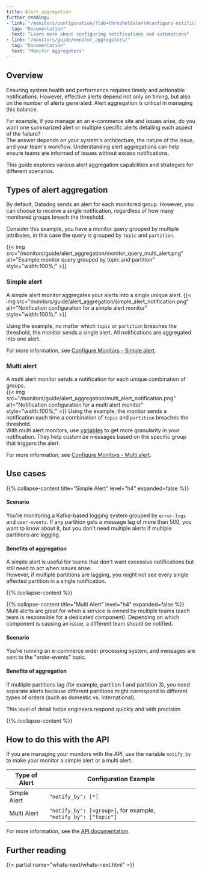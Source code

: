 ```yaml
---
title: Alert aggregation 
further_reading:
- link: "/monitors/configuration/?tab=thresholdalert#configure-notifications-and-automations"
  tag: "Documentation"
  text: "Learn more about configuring notifications and automations"
- link: "/monitors/guide/monitor_aggregators/"
  tag: "Documentation"
  text: "Monitor Aggregators"
---
```


## Overview

Ensuring system health and performance requires timely and actionable notifications. However, effective alerts depend not only on timing, but also on the number of alerts generated. Alert aggregation is critical in managing this balance.

For example, if you manage an an e-commerce site and issues arise, do you want one summarized alert or multiple specific alerts detailing each aspect of the failure?   
The answer depends on your system's architecture, the nature of the issue, and your team's workflow. Understanding alert aggregations can help ensure teams are informed of issues without excess notifications. 

This guide explores various alert aggregation capabilities and strategies for different scenarios.

## Types of alert aggregation 

By default, Datadog sends an alert for each monitored group. However, you can choose to receive a single notification, regardless of how many monitored groups breach the threshold.

Consider this example, you have a monitor query grouped by multiple attributes, in this case the query is grouped by `topic` and `partition`.

{{< img src="/monitors/guide/alert_aggregation/monitor_query_multi_alert.png" alt="Example monitor query grouped by topic and partition" style="width:100%;" >}}

### Simple alert

A simple alert monitor aggregates your alerts into a single unique alert.
{{< img src="monitors/guide/alert_aggregation/simple_alert_notification.png" alt="Notification configuration for a simple alert monitor" style="width:100%;" >}}

Using the example, no matter which `topic` or `partition` breaches the threshold, the monitor sends a single alert. All notifications are aggregated into one alert.

For more information, see [Configure Monitors - Simple alert][1].

### Multi alert

A multi alert monitor sends a notification for each unique combination of groups.  
{{< img src="/monitors/guide/alert_aggregation/multi_alert_notification.png" alt="Notification configuration for a multi alert monitor" style="width:100%;" >}}
Using the example, the monitor sends a notification each time a combination of `topic` and `partition` breaches the threshold.  
With multi alert monitors, use [variables][2] to get more granularity in your notification. They help customize messages based on the specific group that triggers the alert.

For more information, see [Configure Monitors - Multi alert][3].

## Use cases

{{% collapse-content title="Simple Alert" level="h4" expanded=false %}}
#### Scenario
You're monitoring a Kafka-based logging system grouped by `error-logs` and `user-events`. If any partition gets a message lag of more than 500, you want to know about it, but you don't need multiple alerts if multiple partitions are lagging.  

#### Benefits of aggregation
A simple alert is useful for teams that don't want excessive notifications but still need to act when issues arise.  
However, if multiple partitions are lagging, you might not see every single affected partition in a single notification.

{{% /collapse-content %}}

{{% collapse-content title="Multi Alert" level="h4" expanded=false %}}
Multi alerts are great for when a service is owned by multiple teams (each team is responsible for a dedicated component). Depending on which component is causing an issue, a different team should be notified.

#### Scenario
You're running an e-commerce order processing system, and messages are sent to the "order-events" topic.  
  
#### Benefits of aggregation
If multiple partitions lag (for example, partition 1 and partition 3), you need separate alerts because different partitions might correspond to different types of orders (such as domestic vs. international).  

This level of detail helps engineers respond quickly and with precision.

{{% /collapse-content %}}


## How to do this with the API

If you are managing your monitors with the API, use the variable `notify_by` to make your monitor a simple alert or a multi alert.  

| Type of Alert     | Configuration Example                  |
|-------------------|----------------------------------------|
| Simple Alert      | `"notify_by": [*]`                     |
| Multi Alert       | `"notify_by": [<group>]`, for example, `"notify_by": ["topic"]` |

For more information, see the [API documentation][4].

## Further reading

{{< partial name="whats-next/whats-next.html" >}}

[1]: /monitors/configuration/?tab=thresholdalert#simple-alert
[2]: /monitors/notify/variables/?tab=is_alert#triggered-variables
[3]: /monitors/configuration/?tab=thresholdalert#multi-alert
[4]: /api/latest/monitors/#create-a-monitor
